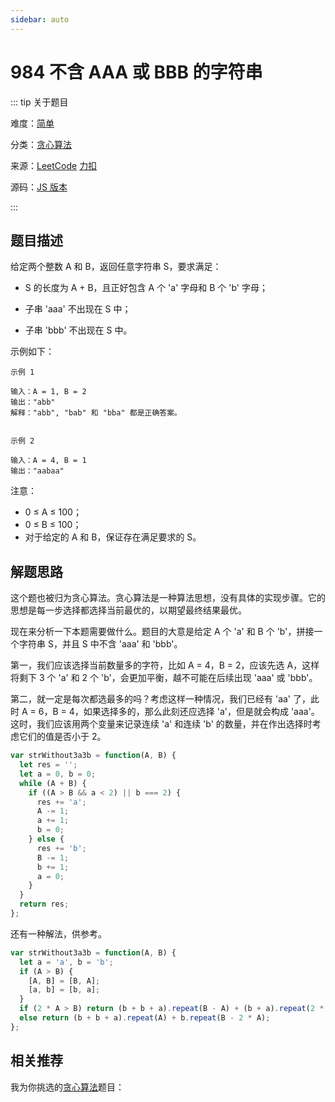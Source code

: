 ```yaml
---
sidebar: auto
---
```


# 984 不含 AAA 或 BBB 的字符串

::: tip 关于题目

难度：[简单](/solution/easy/)

分类：[贪心算法](/art/greedy.html)

来源：[LeetCode](https://leetcode.com/problems/string-without-aaa-or-bbb/)  [力扣](https://leetcode-cn.com/problems/string-without-aaa-or-bbb/)

源码：[JS 版本](https://github.com/swpuLeo/cattle/blob/master/src/easy/StringWithoutAAAOrBBB.js)

:::



## 题目描述

给定两个整数 A 和 B，返回任意字符串 S，要求满足：

- S 的长度为 A + B，且正好包含 A 个 'a' 字母和 B 个 'b' 字母；

- 子串 'aaa' 不出现在 S 中；

- 子串 'bbb' 不出现在 S 中。

示例如下：

```
示例 1

输入：A = 1, B = 2
输出："abb"
解释："abb", "bab" 和 "bba" 都是正确答案。


示例 2

输入：A = 4, B = 1
输出："aabaa"
```

注意：
- 0 ≤ A ≤ 100；
- 0 ≤ B ≤ 100；
- 对于给定的 A 和 B，保证存在满足要求的 S。


## 解题思路

这个题也被归为贪心算法。贪心算法是一种算法思想，没有具体的实现步骤。它的思想是每一步选择都选择当前最优的，以期望最终结果最优。

现在来分析一下本题需要做什么。题目的大意是给定 A 个 'a' 和 B 个 'b'，拼接一个字符串 S，并且 S 中不含 'aaa' 和 'bbb'。

第一，我们应该选择当前数量多的字符，比如 A = 4，B = 2，应该先选 A，这样将剩下 3 个 'a' 和 2 个 'b'，会更加平衡，越不可能在后续出现 'aaa' 或 'bbb'。

第二，就一定是每次都选最多的吗？考虑这样一种情况，我们已经有 'aa' 了，此时 A = 6，B = 4，如果选择多的，那么此刻还应选择 'a'，但是就会构成 'aaa'。这时，我们应该用两个变量来记录连续 'a' 和连续 'b' 的数量，并在作出选择时考虑它们的值是否小于 2。

```js
var strWithout3a3b = function(A, B) {
  let res = '';
  let a = 0, b = 0;
  while (A + B) {
    if ((A > B && a < 2) || b === 2) {
      res += 'a';
      A -= 1;
      a += 1;
      b = 0;
    } else {
      res += 'b';
      B -= 1;
      b += 1;
      a = 0;
    }
  }
  return res;
};
```

还有一种解法，供参考。

```js
var strWithout3a3b = function(A, B) {
  let a = 'a', b = 'b';
  if (A > B) {
    [A, B] = [B, A];
    [a, b] = [b, a];
  }
  if (2 * A > B) return (b + b + a).repeat(B - A) + (b + a).repeat(2 * A - B);
  else return (b + b + a).repeat(A) + b.repeat(B - 2 * A);
};
```



## 相关推荐

我为你挑选的[贪心算法](/art/greedy.html)题目：
